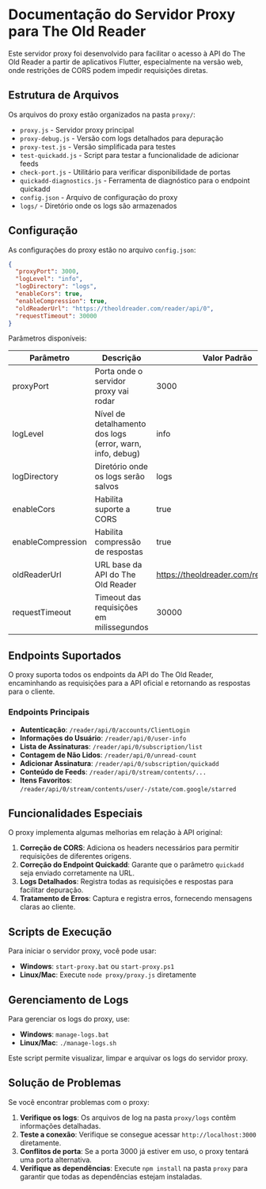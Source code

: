 # Documentação do Servidor Proxy para The Old Reader

Este servidor proxy foi desenvolvido para facilitar o acesso à API do The Old Reader a partir de aplicativos Flutter, especialmente na versão web, onde restrições de CORS podem impedir requisições diretas.

## Estrutura de Arquivos

Os arquivos do proxy estão organizados na pasta `proxy/`:

- `proxy.js` - Servidor proxy principal
- `proxy-debug.js` - Versão com logs detalhados para depuração
- `proxy-test.js` - Versão simplificada para testes
- `test-quickadd.js` - Script para testar a funcionalidade de adicionar feeds
- `check-port.js` - Utilitário para verificar disponibilidade de portas
- `quickadd-diagnostics.js` - Ferramenta de diagnóstico para o endpoint quickadd
- `config.json` - Arquivo de configuração do proxy
- `logs/` - Diretório onde os logs são armazenados

## Configuração

As configurações do proxy estão no arquivo `config.json`:

```json
{
  "proxyPort": 3000,
  "logLevel": "info",
  "logDirectory": "logs",
  "enableCors": true,
  "enableCompression": true,
  "oldReaderUrl": "https://theoldreader.com/reader/api/0",
  "requestTimeout": 30000
}
```

Parâmetros disponíveis:

| Parâmetro | Descrição | Valor Padrão |
|-----------|-----------|--------------|
| proxyPort | Porta onde o servidor proxy vai rodar | 3000 |
| logLevel | Nível de detalhamento dos logs (error, warn, info, debug) | info |
| logDirectory | Diretório onde os logs serão salvos | logs |
| enableCors | Habilita suporte a CORS | true |
| enableCompression | Habilita compressão de respostas | true |
| oldReaderUrl | URL base da API do The Old Reader | https://theoldreader.com/reader/api/0 |
| requestTimeout | Timeout das requisições em milissegundos | 30000 |

## Endpoints Suportados

O proxy suporta todos os endpoints da API do The Old Reader, encaminhando as requisições para a API oficial e retornando as respostas para o cliente.

### Endpoints Principais

- **Autenticação**: `/reader/api/0/accounts/ClientLogin`
- **Informações do Usuário**: `/reader/api/0/user-info`
- **Lista de Assinaturas**: `/reader/api/0/subscription/list`
- **Contagem de Não Lidos**: `/reader/api/0/unread-count`
- **Adicionar Assinatura**: `/reader/api/0/subscription/quickadd`
- **Conteúdo de Feeds**: `/reader/api/0/stream/contents/...`
- **Itens Favoritos**: `/reader/api/0/stream/contents/user/-/state/com.google/starred`

## Funcionalidades Especiais

O proxy implementa algumas melhorias em relação à API original:

1. **Correção de CORS**: Adiciona os headers necessários para permitir requisições de diferentes origens.
2. **Correção do Endpoint Quickadd**: Garante que o parâmetro `quickadd` seja enviado corretamente na URL.
3. **Logs Detalhados**: Registra todas as requisições e respostas para facilitar depuração.
4. **Tratamento de Erros**: Captura e registra erros, fornecendo mensagens claras ao cliente.

## Scripts de Execução

Para iniciar o servidor proxy, você pode usar:

- **Windows**: `start-proxy.bat` ou `start-proxy.ps1`
- **Linux/Mac**: Execute `node proxy/proxy.js` diretamente

## Gerenciamento de Logs

Para gerenciar os logs do proxy, use:

- **Windows**: `manage-logs.bat`
- **Linux/Mac**: `./manage-logs.sh`

Este script permite visualizar, limpar e arquivar os logs do servidor proxy.

## Solução de Problemas

Se você encontrar problemas com o proxy:

1. **Verifique os logs**: Os arquivos de log na pasta `proxy/logs` contêm informações detalhadas.
2. **Teste a conexão**: Verifique se consegue acessar `http://localhost:3000` diretamente.
3. **Conflitos de porta**: Se a porta 3000 já estiver em uso, o proxy tentará uma porta alternativa.
4. **Verifique as dependências**: Execute `npm install` na pasta `proxy` para garantir que todas as dependências estejam instaladas.
